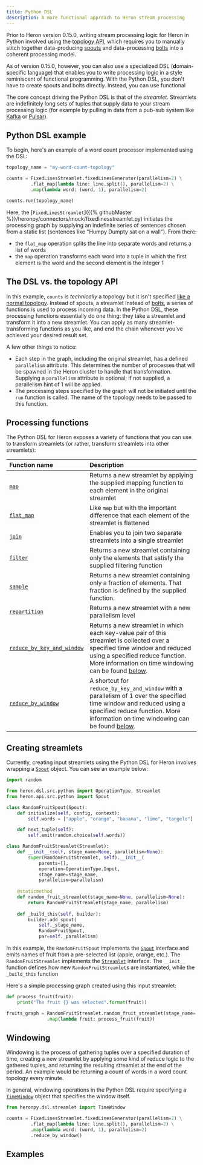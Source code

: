 ```yaml
---
title: Python DSL
description: A more functional approach to Heron stream processing
---
```


Prior to Heron version 0.15.0, writing stream processing logic for Heron in Python involved using the [topology API](../topologies), which requires you to manually stitch together data-producing [spouts](../spouts) and data-processing [bolts](../bolts) into a coherent processing model.

As of version 0.15.0, however, you can also use a specialized DSL (**d**omain-**s**pecific **l**anguage) that enables you to write processing logic in a style reminiscent of functional programming. With the Python DSL, you don't have to create spouts and bolts directly. Instead, you can use functional 

The core concept driving the Python DSL is that of the *streamlet*. Streamlets are indefinitely long sets of tuples that supply data to your stream processing logic (for example by pulling in data from a pub-sub system like [Kafka](https://kafka.apache.org/) or [Pulsar](http://pulsar.incubator.apache.org/)).

## Python DSL example

To begin, here's an example of a word count processor implemented using the DSL:

```python
topology_name = "my-word-count-topology"

counts = FixedLinesStreamlet.fixedLinesGenerator(parallelism=2) \
         .flat_map(lambda line: line.split(), parallelism=2) \
         .map(lambda word: (word, 1), parallelism=2)

counts.run(topology_name)
```

Here, the [`FixedLinesStreamlet`]({{% githubMaster %}}/heronpy/connectors/mock/fixedlinesstreamlet.py) initiates the processing graph by supplying an indefinite series of sentences chosen from a static list (sentences like "Humpy Dumpty sat on a wall"). From there:

* the `flat_map` operation splits the line into separate words and returns a list of words
* the `map` operation transforms each word into a tuple in which the first element is the word and the second element is the integer 1

## The DSL vs. the topology API

In this example, `counts` is *technically* a topology but it isn't specified [like a normal topology](../topologies). Instead of spouts, a streamlet Instead of [bolts](../bolts), a series of functions is used to process incoming data. In the Python DSL, these processing functions essentially do one thing: they take a streamlet and transform it into a new streamlet. You can apply as many streamlet-transforming functions as you like, and end the chain whenever you've achieved your desired result set.

A few other things to notice:

* Each step in the graph, including the original streamlet, has a defined `parallelism` attribute. This determines the number of processes that will be spawned in the Heron cluster to handle that transformation. Supplying a `parallelism` attribute is optional; if not supplied, a parallelism hint of 1 will be applied.
* The processing steps specified by the graph will not be initiated until the `run` function is called. The name of the topology needs to be passed to this function.

## Processing functions

The Python DSL for Heron exposes a variety of functions that you can use to transform streamlets (or rather, transform streamlets into other streamlets):

Function name | Description
:-------------|:------------
[`map`](/api/python/dsl/streamlet.m.html#heronpy.dsl.streamlet.Streamlet.map) | Returns a new streamlet by applying the supplied mapping function to each element in the original streamlet
[`flat_map`](/api/python/dsl/streamlet.m.html#heronpy.dsl.streamlet.Streamlet.flat_map) | Like `map` but with the important difference that each element of the streamlet is flattened
[`join`](/api/python/dsl/streamlet.m.html#heronpy.dsl.streamlet.Streamlet.join) | Enables you to join two separate streamlets into a single streamlet
[`filter`](/api/python/dsl/streamlet.m.html#heronpy.dsl.streamlet.Streamlet.filter) | Returns a new streamlet containing only the elements that satisfy the supplied filtering function
[`sample`](/api/python/dsl/streamlet.m.html#heronpy.dsl.streamlet.Streamlet.sample) | Returns a new streamlet containing only a fraction of elements. That fraction is defined by the supplied function.
[`repartition`](/api/python/dsl/streamlet.m.html#heronpy.dsl.streamlet.Streamlet.repartition) | Returns a new streamlet with a new parallelism level
[`reduce_by_key_and_window`](/api/python/dsl/streamlet.m.html#heronpy.dsl.streamlet.Streamlet.reduce_by_key_and_window) | Returns a new streamlet in which each key-value pair of this streamlet is collected over a specified time window and reduced using a specified reduce function. More information on time windowing can be found [below](#windowing).
[`reduce_by_window`](/api/python/dsl/streamlet.m.html#heronpy.dsl.streamlet.Streamlet.reduce_by_window) | A shortcut for `reduce_by_key_and_window` with a parallelism of 1 over the specified time window and reduced using a specified reduce function. More information on time windowing can be found [below](#windowing).

## Creating streamlets

Currently, creating input streamlets using the Python DSL for Heron involves wrapping a [`Spout`](/api/python/api/spout/spout.m.html) object. You can see an example below:

```python
import random

from heron.dsl.src.python import OperationType, Streamlet
from heron.api.src.python import Spout

class RandomFruitSpout(Spout):
    def initialize(self, config, context):
        self.words = ["apple", "orange", "banana", "lime", "tangelo"]

    def next_tuple(self):
        self.emit(random.choice(self.words))

class RandomFruitStreamlet(Streamlet):
    def __init__(self, stage_name=None, parallelism=None):
        super(RandomFruitStreamlet, self).__init__(
            parents=[],
            operation=OperationType.Input,
            stage_name=stage_name,
            parallelism=parallelism)
    
    @staticmethod
    def random_fruit_streamlet(stage_name=None, parallelism=None):
        return RandomFruitStreamlet(stage_name, parallelism)
    
    def _build_this(self, builder):
        builder.add_spout(
            self._stage_name,
            RandomFruitSpout,
            par=self._parallelism)
```

In this example, the `RandomFruitSpout` implements the [`Spout`](/api/python/api/spout/spout.m.html) interface and emits names of fruit from a pre-selected list (apple, orange, etc.). The `RandomFruitStreamlet` implements the [`Streamlet`](/api/python/dsl/streamlet.m.html) interface. The `__init__` function defines how new `RandomFruitStreamlet`s are instantiated, while the `_build_this` function

Here's a simple processing graph created using this input streamlet:

```python
def process_fruit(fruit):
    print("The fruit {} was selected".format(fruit))

fruits_graph = RandomFruitStreamlet.random_fruit_streamlet(stage_name='input', parallelism=3)
               .map(lambda fruit: process_fruit(fruit))
```

## Windowing

Windowing is the process of gathering tuples over a specified duration of time, creating a new streamlet by applying some kind of reduce logic to the gathered tuples, and returning the resulting streamlet at the end of the period. An example would be returning a count of words in a word count topology every minute.

In general, windowing operations in the Python DSL require specifying a [`TimeWindow`](/api/python/dsl/streamlet.m.html#heronpy.dsl.streamlet.TimeWindow) object that specifies the window itself.

```python
from heronpy.dsl.streamlet import TimeWindow

counts = FixedLinesStreamlet.fixedLinesGenerator(parallelism=2) \
         .flat_map(lambda line: line.split(), parallelism=2) \
         .map(lambda word: (word, 1), parallelism=2)
         .reduce_by_window()
```

## Examples

